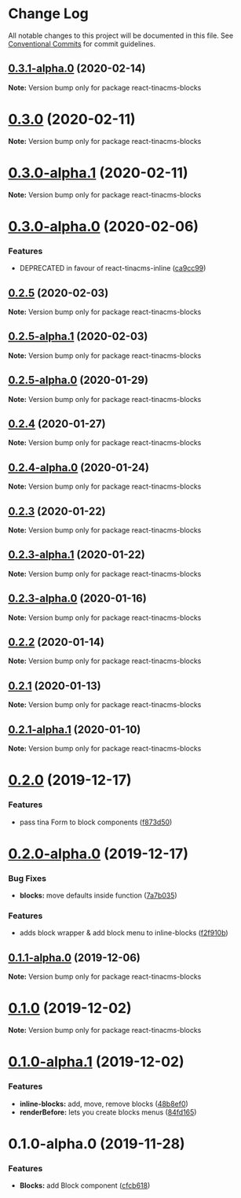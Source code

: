 # Change Log

All notable changes to this project will be documented in this file.
See [Conventional Commits](https://conventionalcommits.org) for commit guidelines.

## [0.3.1-alpha.0](https://github.com/tinacms/tinacms/compare/react-tinacms-blocks@0.3.0...react-tinacms-blocks@0.3.1-alpha.0) (2020-02-14)

**Note:** Version bump only for package react-tinacms-blocks





# [0.3.0](https://github.com/tinacms/tinacms/compare/react-tinacms-blocks@0.3.0-alpha.1...react-tinacms-blocks@0.3.0) (2020-02-11)

**Note:** Version bump only for package react-tinacms-blocks





# [0.3.0-alpha.1](https://github.com/tinacms/tinacms/compare/react-tinacms-blocks@0.3.0-alpha.0...react-tinacms-blocks@0.3.0-alpha.1) (2020-02-11)

**Note:** Version bump only for package react-tinacms-blocks





# [0.3.0-alpha.0](https://github.com/tinacms/tinacms/compare/react-tinacms-blocks@0.2.5...react-tinacms-blocks@0.3.0-alpha.0) (2020-02-06)


### Features

* DEPRECATED in favour of react-tinacms-inline ([ca9cc99](https://github.com/tinacms/tinacms/commit/ca9cc99))





## [0.2.5](https://github.com/tinacms/tinacms/compare/react-tinacms-blocks@0.2.5-alpha.1...react-tinacms-blocks@0.2.5) (2020-02-03)

**Note:** Version bump only for package react-tinacms-blocks





## [0.2.5-alpha.1](https://github.com/tinacms/tinacms/compare/react-tinacms-blocks@0.2.4...react-tinacms-blocks@0.2.5-alpha.1) (2020-02-03)

**Note:** Version bump only for package react-tinacms-blocks





## [0.2.5-alpha.0](https://github.com/tinacms/tinacms/compare/react-tinacms-blocks@0.2.4...react-tinacms-blocks@0.2.5-alpha.0) (2020-01-29)

**Note:** Version bump only for package react-tinacms-blocks





## [0.2.4](https://github.com/tinacms/tinacms/compare/react-tinacms-blocks@0.2.4-alpha.0...react-tinacms-blocks@0.2.4) (2020-01-27)

**Note:** Version bump only for package react-tinacms-blocks





## [0.2.4-alpha.0](https://github.com/tinacms/tinacms/compare/react-tinacms-blocks@0.2.3...react-tinacms-blocks@0.2.4-alpha.0) (2020-01-24)

**Note:** Version bump only for package react-tinacms-blocks





## [0.2.3](https://github.com/tinacms/tinacms/compare/react-tinacms-blocks@0.2.3-alpha.1...react-tinacms-blocks@0.2.3) (2020-01-22)

**Note:** Version bump only for package react-tinacms-blocks





## [0.2.3-alpha.1](https://github.com/tinacms/tinacms/compare/react-tinacms-blocks@0.2.3-alpha.0...react-tinacms-blocks@0.2.3-alpha.1) (2020-01-22)

**Note:** Version bump only for package react-tinacms-blocks





## [0.2.3-alpha.0](https://github.com/tinacms/tinacms/compare/react-tinacms-blocks@0.2.2...react-tinacms-blocks@0.2.3-alpha.0) (2020-01-16)

**Note:** Version bump only for package react-tinacms-blocks





## [0.2.2](https://github.com/tinacms/tinacms/compare/react-tinacms-blocks@0.2.1...react-tinacms-blocks@0.2.2) (2020-01-14)

**Note:** Version bump only for package react-tinacms-blocks





## [0.2.1](https://github.com/tinacms/tinacms/compare/react-tinacms-blocks@0.2.1-alpha.1...react-tinacms-blocks@0.2.1) (2020-01-13)

**Note:** Version bump only for package react-tinacms-blocks





## [0.2.1-alpha.1](https://github.com/tinacms/tinacms/compare/react-tinacms-blocks@0.2.1-alpha.0...react-tinacms-blocks@0.2.1-alpha.1) (2020-01-10)

**Note:** Version bump only for package react-tinacms-blocks





# [0.2.0](https://github.com/tinacms/tinacms/compare/react-tinacms-blocks@0.2.0-alpha.0...react-tinacms-blocks@0.2.0) (2019-12-17)


### Features

* pass tina Form to block components ([f873d50](https://github.com/tinacms/tinacms/commit/f873d50))





# [0.2.0-alpha.0](https://github.com/tinacms/tinacms/compare/react-tinacms-blocks@0.1.1-alpha.0...react-tinacms-blocks@0.2.0-alpha.0) (2019-12-17)


### Bug Fixes

* **blocks:** move defaults inside function ([7a7b035](https://github.com/tinacms/tinacms/commit/7a7b035))


### Features

* adds block wrapper & add block menu to inline-blocks ([f2f910b](https://github.com/tinacms/tinacms/commit/f2f910b))





## [0.1.1-alpha.0](https://github.com/tinacms/tinacms/compare/react-tinacms-blocks@0.1.0...react-tinacms-blocks@0.1.1-alpha.0) (2019-12-06)

**Note:** Version bump only for package react-tinacms-blocks





# [0.1.0](https://github.com/tinacms/tinacms/compare/react-tinacms-blocks@0.1.0-alpha.1...react-tinacms-blocks@0.1.0) (2019-12-02)

**Note:** Version bump only for package react-tinacms-blocks





# [0.1.0-alpha.1](https://github.com/tinacms/tinacms/compare/react-tinacms-blocks@0.1.0-alpha.0...react-tinacms-blocks@0.1.0-alpha.1) (2019-12-02)


### Features

* **inline-blocks:** add, move, remove blocks ([48b8ef0](https://github.com/tinacms/tinacms/commit/48b8ef0))
* **renderBefore:** lets you create blocks menus ([84fd165](https://github.com/tinacms/tinacms/commit/84fd165))





# 0.1.0-alpha.0 (2019-11-28)


### Features

* **Blocks:** add Block component ([cfcb618](https://github.com/tinacms/tinacms/commit/cfcb618))

